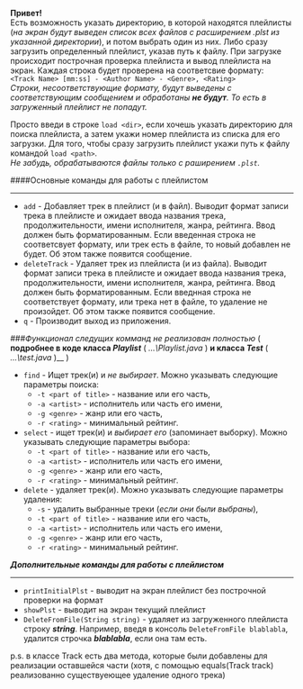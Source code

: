 **Привет!**  
Есть возможность указать директорию, в которой находятся плейлисты (_на экран будут выведен 
список всех файлов с расширением .plst из указанной директории_), и потом выбрать один из них. Либо сразу загрузить
определенный плейлист, указав путь к файлу. При загрузке происходит построчная проверка плейлиста и
вывод плейлиста на экран. Каждая строка будет проверена на соответсвие формату:  
`<Track Name> [mm:ss] - <Author Name> - <Genre>, <Rating>`  
_Строки, несоответствующие формату, будут выведены с соответствующим сообщением и обработаны **не будут**.
То есть в загруженный плейлист не попадут._

Просто введи в строке `load <dir>`, если хочешь указать директорию для поиска плейлиста, а затем укажи
номер плейлиста из списка для его загрузки.
Для того, чтобы сразу загрузить плейлист укажи путь к файлу командой `load <path>`.  
_Не забудь, обрабатываются файлы только с раширением `.plst`._

####Основные команды для работы с плейлистом  
___  

+ `add` - Добавляет трек в плейлист (и в файл). Выводит формат записи трека в плейлисте и ожидает ввода названия трека,
продолжительности, имени исполнителя, жанра, рейтинга. Ввод должен быть форматированным. Если введенная строка не
соответсвует формату, или трек есть в файле, то новый добавлен не будет. Об этом также появится сообщение.
+ `deleteTrack` - Удаляет трек из плейлиста (и из файла). Выводит формат записи трека в плейлисте и ожидает ввода
названия трека, продолжительности, имени исполнителя, жанра, рейтинга. Ввод должен быть форматированным. Если
введнная строка не соответствует формату, или трека нет в файле, то удаление не произойдет.
Об этом также появится сообщение.
+ `q` - Производит выход из приложения.


###_Функционал следущих комманд не реализован полностью_
( __подробнее в коде класса _Playlist___ ( _...\Playlist.java_ ) __и класса _Test___ ( _...\test.java_ )__ )
+ `find` - Ищет трек(и) и _не выбирает_. Можно указывать следующие параметры поиска:
    * `-t <part of title>` - название или его часть,
    * `-a <artist>` - исполнитель или часть его имени,
    * `-g <genre>` - жанр или его часть,
    * `-r <rating>` -  минимальный рейтинг.
+ `select` - ищет трек(и) и _выбирает его_ (запоминает выборку). Можно указывать следующие параметры выбора:  
    * `-t <part of title>` - название или его часть,  
    * `-a <artist>` - исполнитель или часть его имени,  
    * `-g <genre>` - жанр или его часть,  
    * `-r <rating>` -  минимальный рейтинг.
+ `delete` - удаляет трек(и). Можно указывать следующие параметры удаления:  
    * `-s` - удалить выбранные треки (_если они были выбраны_),
    * `-t <part of title>` - название или его часть,  
    * `-a <artist>` - исполнитель или часть его имени,  
    * `-g <genre>` - жанр или его часть,  
    * `-r <rating>` -  минимальный рейтинг.

**_Дополнительные команды для работы с плейлистом_**
___

+ `printInitialPlst` - выводит на экран плейлист без построчной проверки на формат
+ `showPlst` - выводит на экран текущий плейлист
+ `DeleteFromFile(String string)` - удаляет из загруженного плейлиста строку _**string**_.
Например, введя в консоль `DeleteFromFile blablabla`, удалится строчка _**blablabla**_, если она там есть.

p.s. в классе Track есть два метода, которые были добавлены для реализации оставшейся части
(хотя, с помощью equals(Track track) реализованно существуеющее удаление одного трека) 